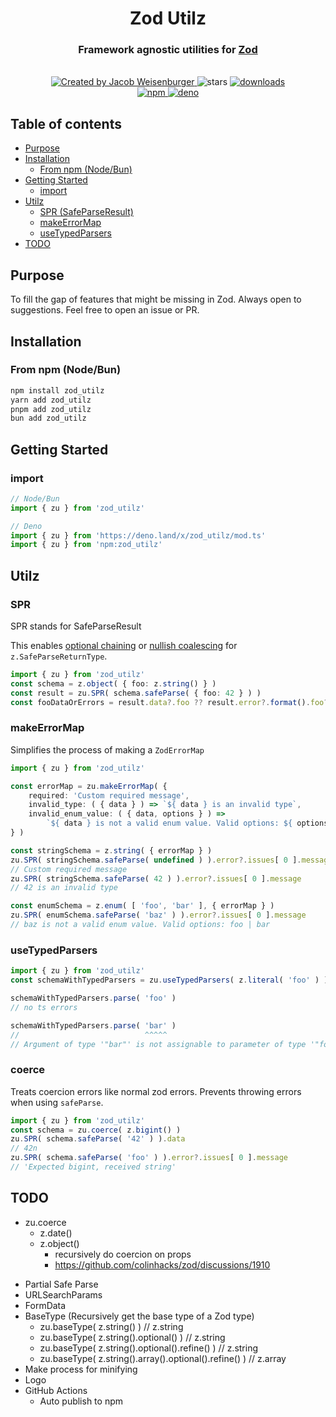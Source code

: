 <h1 align=center>Zod Utilz</h1>
<h3 align=center>
    Framework agnostic utilities for
    <a href=https://github.com/colinhacks/zod rel=nofollow>
        Zod
    </a>
</h3>

<br>

<div align=center>
    <a href=https://github.com/JacobWeisenburger rel=nofollow>
        <img alt='Created by Jacob Weisenburger'
            src=https://img.shields.io/badge/created%20by-Jacob%20Weisenburger-274D82.svg>
    </a>
    <img alt=stars src=https://img.shields.io/github/stars/JacobWeisenburger/zod_utilz?color=blue>
    <a href=https://www.npmjs.com/package/zod_utilz rel=nofollow>
        <img alt=downloads src=https://img.shields.io/npm/dw/zod_utilz?color=blue>
    </a>
</div>

<div align=center>
    <a href=https://www.npmjs.com/package/zod_utilz rel=nofollow>
        <img alt=npm src=https://img.shields.io/npm/v/zod_utilz?color=blue>
    </a>
    <a href=https://deno.land/x/zod_utilz rel=nofollow>
        <img alt=deno src=https://shield.deno.dev/x/zod_utilz>
    </a>
</div>

## Table of contents
- [Purpose](#purpose)
- [Installation](#installation)
    - [From npm (Node/Bun)](#from-npm-nodebun)
- [Getting Started](#getting-started)
    - [import](#import)
- [Utilz](#api)
    - [SPR (SafeParseResult)](#spr)
    - [makeErrorMap](#makeerrormap)
    - [useTypedParsers](#usetypedparsers)
- [TODO](#todo)

## Purpose
To fill the gap of features that might be missing in Zod. Always open to suggestions. Feel free to open an issue or PR.

## Installation

### From npm (Node/Bun)
```sh
npm install zod_utilz
yarn add zod_utilz
pnpm add zod_utilz
bun add zod_utilz
```

## Getting Started

### import
```ts
// Node/Bun
import { zu } from 'zod_utilz'

// Deno
import { zu } from 'https://deno.land/x/zod_utilz/mod.ts'
import { zu } from 'npm:zod_utilz'
```

## Utilz

### SPR
SPR stands for SafeParseResult

This enables [optional chaining](https://developer.mozilla.org/en-US/docs/Web/JavaScript/Reference/Operators/Optional_chaining) or [nullish coalescing](https://developer.mozilla.org/en-US/docs/Web/JavaScript/Reference/Operators/Nullish_coalescing) for `z.SafeParseReturnType`.

```ts
import { zu } from 'zod_utilz'
const schema = z.object( { foo: z.string() } )
const result = zu.SPR( schema.safeParse( { foo: 42 } ) )
const fooDataOrErrors = result.data?.foo ?? result.error?.format().foo?._errors
```

### makeErrorMap
Simplifies the process of making a `ZodErrorMap`
```ts
import { zu } from 'zod_utilz'

const errorMap = zu.makeErrorMap( {
    required: 'Custom required message',
    invalid_type: ( { data } ) => `${ data } is an invalid type`,
    invalid_enum_value: ( { data, options } ) =>
        `${ data } is not a valid enum value. Valid options: ${ options?.join( ' | ' ) } `,
} )

const stringSchema = z.string( { errorMap } )
zu.SPR( stringSchema.safeParse( undefined ) ).error?.issues[ 0 ].message
// Custom required message
zu.SPR( stringSchema.safeParse( 42 ) ).error?.issues[ 0 ].message
// 42 is an invalid type

const enumSchema = z.enum( [ 'foo', 'bar' ], { errorMap } )
zu.SPR( enumSchema.safeParse( 'baz' ) ).error?.issues[ 0 ].message
// baz is not a valid enum value. Valid options: foo | bar
```

### useTypedParsers
```ts
import { zu } from 'zod_utilz'
const schemaWithTypedParsers = zu.useTypedParsers( z.literal( 'foo' ) )

schemaWithTypedParsers.parse( 'foo' )
// no ts errors

schemaWithTypedParsers.parse( 'bar' )
//                            ^^^^^
// Argument of type '"bar"' is not assignable to parameter of type '"foo"'
```

### coerce
Treats coercion errors like normal zod errors. Prevents throwing errors when using `safeParse`.
```ts
import { zu } from 'zod_utilz'
const schema = zu.coerce( z.bigint() )
zu.SPR( schema.safeParse( '42' ) ).data
// 42n
zu.SPR( schema.safeParse( 'foo' ) ).error?.issues[ 0 ].message
// 'Expected bigint, received string'
```

<!-- ### Partial Safe Parse -->
<!-- https://gist.github.com/JacobWeisenburger/d5dbb4d5bcbb287b7661061a78536423 -->

<!-- ### URLSearchParams -->
<!-- https://gist.github.com/JacobWeisenburger/9256eae415f6b0a04b718d633266a4e0 -->

<!-- ### FormData -->

## TODO
- zu.coerce
    - z.date()
    - z.object()
        - recursively do coercion on props
        - https://github.com/colinhacks/zod/discussions/1910
<!-- - Safe Coercion
    - https://github.com/colinhacks/zod/discussions/1897
    - https://github.com/colinhacks/zod/discussions/1856
    - https://github.com/colinhacks/zod/issues/1911 -->
- Partial Safe Parse
- URLSearchParams
- FormData
- BaseType (Recursively get the base type of a Zod type)
  - zu.baseType( z.string() ) // z.string
  - zu.baseType( z.string().optional() ) // z.string
  - zu.baseType( z.string().optional().refine() ) // z.string
  - zu.baseType( z.string().array().optional().refine() ) // z.array
- Make process for minifying
- Logo
- GitHub Actions
    - Auto publish to npm